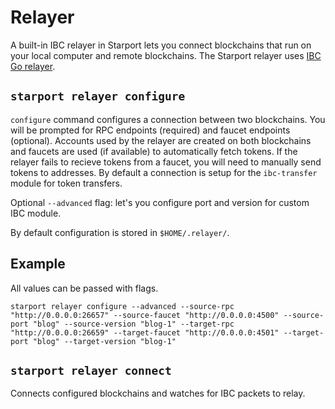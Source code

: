 # Relayer

A built-in IBC relayer in Starport lets you connect blockchains that run on your local computer and remote blockchains. The Starport relayer uses [IBC Go relayer](https://github.com/cosmos/relayer).

## `starport relayer configure`

`configure` command configures a connection between two blockchains. You will be prompted for RPC endpoints (required) and faucet endpoints (optional). Accounts used by the relayer are created on both blockchains and faucets are used (if available) to automatically fetch tokens. If the relayer fails to recieve tokens from a faucet, you will need to manually send tokens to addresses. By default a connection is setup for the `ibc-transfer` module for token transfers.

Optional `--advanced` flag: let's you configure port and version for custom IBC module.

By default configuration is stored in `$HOME/.relayer/`.

## Example

All values can be passed with flags.

```
starport relayer configure --advanced --source-rpc "http://0.0.0.0:26657" --source-faucet "http://0.0.0.0:4500" --source-port "blog" --source-version "blog-1" --target-rpc "http://0.0.0.0:26659" --target-faucet "http://0.0.0.0:4501" --target-port "blog" --target-version "blog-1"
```

## `starport relayer connect`

Connects configured blockchains and watches for IBC packets to relay.
